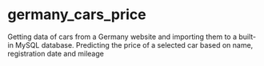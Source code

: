 # germany_cars_price
Getting data of cars from a Germany website and importing them to a built-in MySQL database.
Predicting the price of a selected car based on name, registration date and mileage
